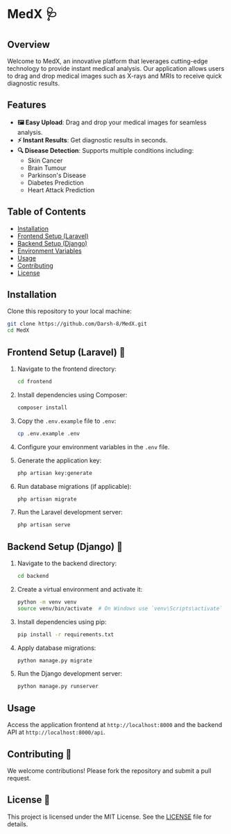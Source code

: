 # MedX 🩺

## Overview

Welcome to MedX, an innovative platform that leverages cutting-edge technology to provide instant medical analysis. Our application allows users to drag and drop medical images such as X-rays and MRIs to receive quick diagnostic results.

## Features

- **🖼️ Easy Upload**: Drag and drop your medical images for seamless analysis.
- **⚡ Instant Results**: Get diagnostic results in seconds.
- **🔍 Disease Detection**: Supports multiple conditions including:
  - Skin Cancer
  - Brain Tumour
  - Parkinson's Disease
  - Diabetes Prediction
  - Heart Attack Prediction

## Table of Contents

- [Installation](#installation)
- [Frontend Setup (Laravel)](#frontend-setup-laravel)
- [Backend Setup (Django)](#backend-setup-django)
- [Environment Variables](#environment-variables)
- [Usage](#usage)
- [Contributing](#contributing)
- [License](#license)

## Installation

Clone this repository to your local machine:

```bash
git clone https://github.com/Darsh-8/MedX.git
cd MedX
```

## Frontend Setup (Laravel) 🚀

1. Navigate to the frontend directory:

    ```bash
    cd frontend
    ```

2. Install dependencies using Composer:

    ```bash
    composer install
    ```

3. Copy the `.env.example` file to `.env`:

    ```bash
    cp .env.example .env
    ```

4. Configure your environment variables in the `.env` file.

5. Generate the application key:

    ```bash
    php artisan key:generate
    ```

6. Run database migrations (if applicable):

    ```bash
    php artisan migrate
    ```

7. Run the Laravel development server:

    ```bash
    php artisan serve
    ```

## Backend Setup (Django) 🐍

1. Navigate to the backend directory:

    ```bash
    cd backend
    ```

2. Create a virtual environment and activate it:

    ```bash
    python -m venv venv
    source venv/bin/activate  # On Windows use `venv\Scripts\activate`
    ```

3. Install dependencies using pip:

    ```bash
    pip install -r requirements.txt
    ```

4. Apply database migrations:

    ```bash
    python manage.py migrate
    ```

5. Run the Django development server:

    ```bash
    python manage.py runserver
    ```

## Usage

Access the application frontend at `http://localhost:8000` and the backend API at `http://localhost:8000/api`.

## Contributing 🤝

We welcome contributions! Please fork the repository and submit a pull request.

## License 📄

This project is licensed under the MIT License. See the [LICENSE](LICENSE) file for details.
